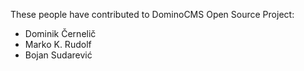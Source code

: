 These people have contributed to DominoCMS Open Source Project:
  * Dominik Černelič
  * Marko K. Rudolf
  * Bojan Sudarević
